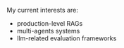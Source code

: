 My current interests are:
- production-level RAGs
- multi-agents systems
- llm-related evaluation frameworks
